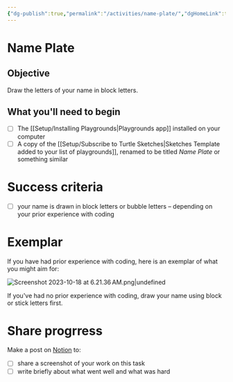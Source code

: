 ```yaml
---
{"dg-publish":true,"permalink":"/activities/name-plate/","dgHomeLink":true}
---
```


# Name Plate
## Objective

Draw the letters of your name in block letters.
## What you'll need to begin

- [ ] The [[Setup/Installing Playgrounds\|Playgrounds app]] installed on your computer
- [ ] A copy of the [[Setup/Subscribe to Turtle Sketches\|Sketches Template added to your list of playgrounds]], renamed to be titled *Name Plate* or something similar
# Success criteria

- [ ] your name is drawn in block letters or bubble letters – depending on your prior experience with coding

# Exemplar

If you have had prior experience with coding, here is an exemplar of what you might aim for:

![Screenshot 2023-10-18 at 6.21.36 AM.png|undefined](/img/user/Media/Screenshot%202023-10-18%20at%206.21.36%E2%80%AFAM.png)

If you've had no prior experience with coding, draw your name using block or stick letters first. 

# Share progrress

Make a post on [Notion](https://notion.so) to:
- [ ] share a screenshot of your work on this task
- [ ] write briefly about what went well and what was hard